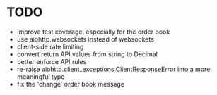 # TODO

- improve test coverage, especially for the order book
- use aiohttp.websockets instead of websockets
- client-side rate limiting
- convert return API values from string to Decimal
- better enforce API rules
- re-raise aiohttp.client_exceptions.ClientResponseError into a more meaningful type
- fix the 'change' order book message
